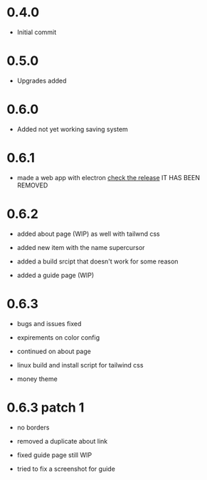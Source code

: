 # 0.4.0
- Initial commit
# 0.5.0
- Upgrades added
# 0.6.0
- Added not yet working saving system
# 0.6.1
- made a web app with electron [check the release](https://github.com/randomusert/Moneyclick/releases/ ) IT HAS BEEN REMOVED
# 0.6.2
- added about page (WIP) as well with tailwnd css

- added new item with the name supercursor

- added a build srcipt that doesn't work for some reason

- added a guide page (WIP)

# 0.6.3
- bugs and issues fixed

- expirements on color config

- continued on about page

- linux build and install script for tailwind css

- money theme

# 0.6.3 patch 1

- no borders

- removed a duplicate about link

-  fixed guide page still WIP

- tried to fix a screenshot for guide


